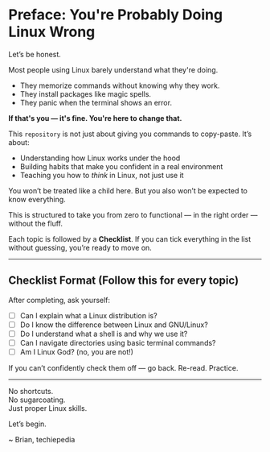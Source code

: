 # Preface: You're Probably Doing Linux Wrong

Let’s be honest.

Most people using Linux barely understand what they're doing.
- They memorize commands without knowing why they work.
- They install packages like magic spells.
- They panic when the terminal shows an error.

**If that's you — it's fine. You're here to change that.**

This `repository` is not just about giving you commands to copy-paste. It’s about:
- Understanding how Linux works under the hood
- Building habits that make you confident in a real environment
- Teaching you how to *think* in Linux, not just use it

You won’t be treated like a child here. But you also won’t be expected to know everything.

This is structured to take you from zero to functional — in the right order — without the fluff.

Each topic is followed by a **Checklist**. If you can tick everything in the list without guessing, you’re ready to move on.

---

## Checklist Format (Follow this for every topic)

After completing, ask yourself:

- [ ] Can I explain what a Linux distribution is?
- [ ] Do I know the difference between Linux and GNU/Linux?
- [ ] Do I understand what a shell is and why we use it?
- [ ] Can I navigate directories using basic terminal commands?
- [ ] Am I Linux God? (no, you are not!)

If you can’t confidently check them off — go back. Re-read. Practice.

---

No shortcuts.  
No sugarcoating.  
Just proper Linux skills.

Let’s begin.


~ Brian, techiepedia
